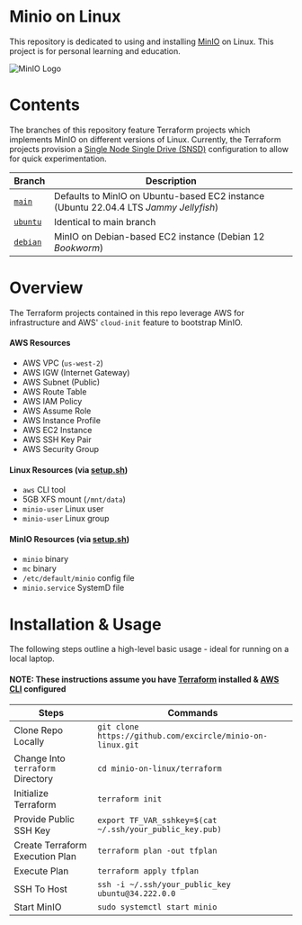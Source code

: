 # Minio on Linux

This repository is dedicated to using and installing [MinIO](https://min.io/product/enterprisearchitecture) on Linux. This project is for personal learning and education.

![MinIO Logo](https://blog.min.io/content/images/2019/05/0_hReq8dEVSFIYJMDv.png)

# Contents

The branches of this repository feature Terraform projects which implements MinIO on different versions of Linux. Currently, the Terraform projects provision a [Single Node Single Drive (SNSD)](https://min.io/docs/minio/linux/operations/install-deploy-manage/deploy-minio-single-node-single-drive.html) configuration to allow for quick experimentation.

| Branch | Description|
| - | - |
| [`main`](https://github.com/excircle/minio-on-linux/tree/main) | Defaults to MinIO on Ubuntu-based EC2 instance (Ubuntu 22.04.4 LTS <i>Jammy Jellyfish</i>) |
| [`ubuntu`](https://github.com/excircle/minio-on-linux/tree/ubuntu) | Identical to main branch |
| [`debian`](https://github.com/excircle/minio-on-linux/tree/debian) | MinIO on Debian-based EC2 instance (Debian 12 <i>Bookworm</i>) |

# Overview

The Terraform projects contained in this repo leverage AWS for infrastructure and AWS' `cloud-init` feature to bootstrap MinIO.

#### AWS Resources

- AWS VPC (`us-west-2`)
- AWS IGW (Internet Gateway)
- AWS Subnet (Public)
- AWS Route Table
- AWS IAM Policy
- AWS Assume Role
- AWS Instance Profile
- AWS EC2 Instance
- AWS SSH Key Pair
- AWS Security Group

#### Linux Resources (via [setup.sh]())

- `aws` CLI tool
- 5GB XFS mount (`/mnt/data`)
- `minio-user` Linux user
- `minio-user` Linux group

#### MinIO Resources (via [setup.sh]())

- `minio` binary
- `mc` binary
- `/etc/default/minio` config file
- `minio.service` SystemD file

# Installation & Usage

The following steps outline a high-level basic usage - ideal for running on a local laptop.

#### NOTE: These instructions assume you have [Terraform](https://developer.hashicorp.com/terraform/tutorials/aws-get-started/install-cli) installed & [AWS CLI](https://docs.aws.amazon.com/cli/latest/userguide/getting-started-install.html) configured

| Steps | Commands |
| - | - |
| Clone Repo Locally | `git clone https://github.com/excircle/minio-on-linux.git` |
| Change Into `terraform` Directory | `cd minio-on-linux/terraform` |
| Initialize Terraform | `terraform init` |
| Provide Public SSH Key | `export TF_VAR_sshkey=$(cat ~/.ssh/your_public_key.pub)` |
| Create Terraform Execution Plan | `terraform plan -out tfplan` |
| Execute Plan | `terraform apply tfplan` |
| SSH To Host | `ssh -i ~/.ssh/your_public_key ubuntu@34.222.0.0` |
| Start MinIO | `sudo systemctl start minio` |
